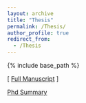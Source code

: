 ```yaml
---
layout: archive
title: "Thesis"
permalink: /Thesis/
author_profile: true
redirect_from:
  - /Thesis
---
```


{% include base_path %}

[ [Full Manuscript](https://tel.archives-ouvertes.fr/tel-01990594) ]

[Phd Summary](http://fujii-yamagata.com/files/ResearchSummary.pdf)




  
  
